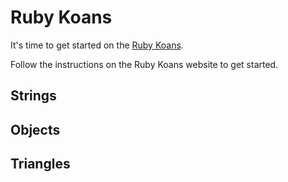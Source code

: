# Ruby Koans

It's time to get started on the [Ruby Koans](http://rubykoans.com/).

Follow the instructions on the Ruby Koans website to get started.

## Strings

## Objects

## Triangles

